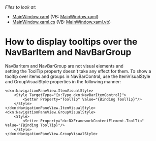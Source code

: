 <!-- default file list -->
*Files to look at*:

* [MainWindow.xaml](./CS/WpfApplication40/MainWindow.xaml) (VB: [MainWindow.xaml](./VB/WpfApplication40/MainWindow.xaml))
* [MainWindow.xaml.cs](./CS/WpfApplication40/MainWindow.xaml.cs) (VB: [MainWindow.xaml.vb](./VB/WpfApplication40/MainWindow.xaml.vb))
<!-- default file list end -->
# How to display tooltips over the NavBarItem and NavBarGroup


<p>NavBarItem and NavBarGroup are not visual elements and setting the ToolTip property doesn't take any effect for them. To show a tooltip over items and groups in NavBarControl, use the ItemVisualStyle and GroupVisualStyle properties in the following manner: </p>


```xaml
<dxn:NavigationPaneView.ItemVisualStyle>
    <Style TargetType="{x:Type dxn:NavBarItemControl}">
        <Setter Property="ToolTip" Value="{Binding ToolTip}"/>
    </Style>
</dxn:NavigationPaneView.ItemVisualStyle>
<dxn:NavigationPaneView.GroupVisualStyle>
    <Style>
        <Setter Property="dx:DXFrameworkContentElement.ToolTip" Value="{Binding ToolTip}"/>
    </Style>
</dxn:NavigationPaneView.GroupVisualStyle>
```



<br/>


